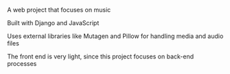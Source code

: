 A web project that focuses on music

Built with Django and JavaScript

Uses external libraries like Mutagen and Pillow for handling media and audio files

The front end is very light, since this project focuses on back-end processes

